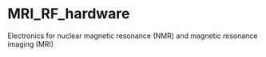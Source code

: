 # MRI_RF_hardware
Electronics for nuclear magnetic resonance (NMR) and magnetic resonance imaging (MRI)

